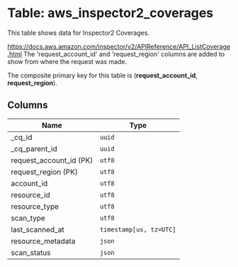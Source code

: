 # Table: aws_inspector2_coverages

This table shows data for Inspector2 Coverages.

https://docs.aws.amazon.com/inspector/v2/APIReference/API_ListCoverage.html
The 'request_account_id' and 'request_region' columns are added to show from where the request was made.

The composite primary key for this table is (**request_account_id**, **request_region**).

## Columns

| Name          | Type          |
| ------------- | ------------- |
|_cq_id|`uuid`|
|_cq_parent_id|`uuid`|
|request_account_id (PK)|`utf8`|
|request_region (PK)|`utf8`|
|account_id|`utf8`|
|resource_id|`utf8`|
|resource_type|`utf8`|
|scan_type|`utf8`|
|last_scanned_at|`timestamp[us, tz=UTC]`|
|resource_metadata|`json`|
|scan_status|`json`|